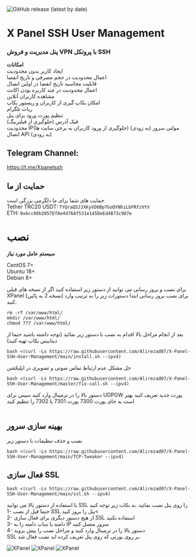 <p dir="auto">
<img alt="GitHub release (latest by date)" src="https://img.shields.io/github/v/release/Alirezad07/X-Panel-SSH-User-Management">
</p>

# X Panel SSH User Management

### پنل مدیریت و فروش VPN  با پروتکل SSH

**امکانات**
<br>
ایجاد کاربر بدون محدودیت <br>
اعمال محدودیت در حجم مصرفی و تاریخ انقضا<br>
قابلیت محاسبه تاریخ انقضا در اولین اتصال<br>
اعمال محدودیت در چند کاربره بودن اکانت<br>
مشاهده کاربران آنلاین<br>
امکان بکاپ گیری از کاربران و ریستور بکاپ<br>
ربات تلگرام <br>
تنظیم پورت ورود برای پنل<br>
فیک آدرس (جلوگیری از فیلترینگ) <br>
محدودیت IP(جلوگیری از ورود کاربران به برخی سایت ها)
مولتی سرور (به زودی)<br>
اتصال API (به زودی)<br>

## Telegram Channel:
https://t.me/Xpanelssh

## حمایت از ما
حمایت های شما برای ما دلگرمی بزرگی است<br> 
Tether TRC20 USDT: `TYQraQ5JJXKyVD6BpTGoDYNhiLbFRfzVtV`<br>
ETH: `0x6cc08b2057EfAe4d76Af531e145DeEd4B73c9D7e`

# نصب


**سیستم عامل مورد نیاز**

CentOS 7+ <br>
Ubuntu 18+ <br>
Debian 8+ <br>

برای نصب و بروز رسانی می توانید از دستور زیر  استفاده کنید
اگر از نسخه های قبلی XPanel (نسخه 2 به پائین) برای نصب بروز رسانی ابتدا دستورات زیر را به ترتیب وارد کنید.
```
rm -rf /var/www/html/
mkdir /var/www/html/
chmod 777 /var/www/html/
```
بعد از انجام مراحل بالا اقدام به نصب با دستور زیر نمائید (توجه داشته باشید حتما از دیتابیس بکاپ تهیه کنید)
```
bash <(curl -Ls https://raw.githubusercontent.com/Alirezad07/X-Panel-SSH-User-Management/main/install.sh --ipv4)
```

حل مشکل عدم ارتباط  تماس صوتی و تصویری در اپلیکشن
```
bash <(curl -Ls https://raw.githubusercontent.com/Alirezad07/X-Panel-SSH-User-Management/master/fix-call.sh --ipv4)
```
دستور بالا را در ترمینال وارد کنید سپس برای UDPGW پورت جدید تعریف کنید بهتر است به جای پورت 7300 پورت 7301 یا 7302 را تنظیم کنید
<br>
<br>

## بهینه سازی سرور
نصب و حذف تنظیمات با دستور زیر 
```
bash <(curl -Ls https://raw.githubusercontent.com/Alirezad07/X-Panel-SSH-User-Management/main/TCP-Tweaker --ipv4)
```
## فعال سازی SSL
```
bash <(curl -Ls https://raw.githubusercontent.com/Alirezad07/X-Panel-SSH-User-Management/main/ssl.sh --ipv4)
```
با استفاده از دستور بالا می توانید SSL را روی پنل نصب نمائید. به نکات زیر توجه کنید <br>
1- حتما قبل از نصب SSL پنل را بروز کنید<<br>
2- از هیچ دستور دیگری برای فعال سازی SSL استفاده نکنید<br>
3- دامنه یا ساب دامنه را به IP سرور متصل کنید <br>
4- دستور بالا را در ترمینال وارد کنید و مراحل نصب را پیش بروید<br>
SSL بر روی پورتی که روی پنل تعریف کرده اید نصب فعال شد. <br>

<picture>
<img alt="XPanel" src="https://raw.githubusercontent.com/Alirezad07/X-Panel-SSH-User-Management/main/xp1.jpg">
</picture>

<picture>
<img alt="XPanel" src="https://raw.githubusercontent.com/Alirezad07/X-Panel-SSH-User-Management/main/xp2.jpg">
</picture>

<picture>
<img alt="XPanel" src="https://raw.githubusercontent.com/Alirezad07/X-Panel-SSH-User-Management/main/xp3.jpg">
</picture>
